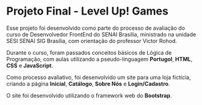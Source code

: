 # Projeto Final - Level Up! Games

Esse projeto foi desenvolvido como parte do processo de avaliação do curso de Desenvolvedor FrontEnd do SENAI Brasília, ministrado na unidade SESI SENAI SIG Brasília, com orientação do professor Victor Rohod. 

Durante o curso, foram passados conceitos básicos de Lógica de Programação, com aulas utilizando a pseudo-linguagem **Portugol**, **HTML**, **CSS** e **JavaScript**.

Como processo avaliativo, foi desenvolvido um site para uma loja fictícia, criando a página **Inicial**, **Catálogo**, **Sobre Nós** e **Login/Cadastro**.

O site foi desenvolvido utilizando o framework web do **Bootstrap**.
